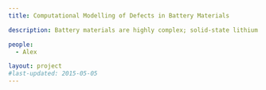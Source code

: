 ```yaml
---
title: Computational Modelling of Defects in Battery Materials

description: Battery materials are highly complex; solid-state lithium conducting electrolytes are often highly disordered and the structure of many promising cathode materials for future technologies are poorly understood. Understanding their chemistry can be challenging even considering the non-defective system, yet defect chemistry can play an important part in defining their properties. This project aims to use first principles techniques to model the both kinetics and thermodynamics of defects in current and next generation battery materials in order to gain greater insight into material properties.

people:
  - Alex

layout: project
#last-updated: 2015-05-05
---
```

